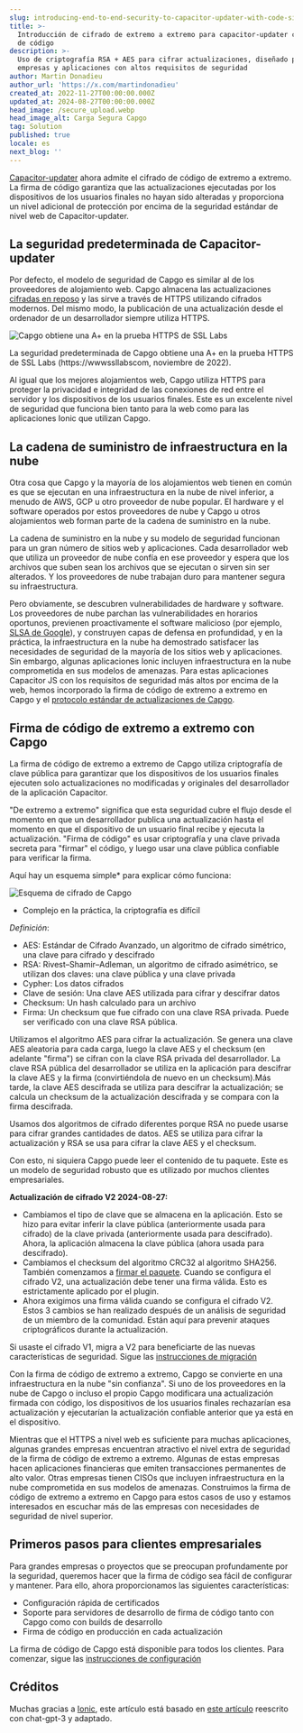 ```yaml
---
slug: introducing-end-to-end-security-to-capacitor-updater-with-code-signing
title: >-
  Introducción de cifrado de extremo a extremo para capacitor-updater con firma
  de código
description: >-
  Uso de criptografía RSA + AES para cifrar actualizaciones, diseñado para
  empresas y aplicaciones con altos requisitos de seguridad
author: Martin Donadieu
author_url: 'https://x.com/martindonadieu'
created_at: 2022-11-27T00:00:00.000Z
updated_at: 2024-08-27T00:00:00.000Z
head_image: /secure_upload.webp
head_image_alt: Carga Segura Capgo
tag: Solution
published: true
locale: es
next_blog: ''
---
```


[Capacitor-updater](https://githubcom/Cap-go/capacitor-updater/) ahora admite el cifrado de código de extremo a extremo. La firma de código garantiza que las actualizaciones ejecutadas por los dispositivos de los usuarios finales no hayan sido alteradas y proporciona un nivel adicional de protección por encima de la seguridad estándar de nivel web de Capacitor-updater.

## La seguridad predeterminada de Capacitor-updater

Por defecto, el modelo de seguridad de Capgo es similar al de los proveedores de alojamiento web. Capgo almacena las actualizaciones [cifradas en reposo](https://cloudgooglecom/docs/security/encryption/default-encryption/) y las sirve a través de HTTPS utilizando cifrados modernos. Del mismo modo, la publicación de una actualización desde el ordenador de un desarrollador siempre utiliza HTTPS.

![Capgo obtiene una A+ en la prueba HTTPS de SSL Labs](/ssllabs_reportwebp)

La seguridad predeterminada de Capgo obtiene una A+ en la prueba HTTPS de SSL Labs (https://wwwssllabscom, noviembre de 2022).

Al igual que los mejores alojamientos web, Capgo utiliza HTTPS para proteger la privacidad e integridad de las conexiones de red entre el servidor y los dispositivos de los usuarios finales. Este es un excelente nivel de seguridad que funciona bien tanto para la web como para las aplicaciones Ionic que utilizan Capgo.

## La cadena de suministro de infraestructura en la nube

Otra cosa que Capgo y la mayoría de los alojamientos web tienen en común es que se ejecutan en una infraestructura en la nube de nivel inferior, a menudo de AWS, GCP u otro proveedor de nube popular. El hardware y el software operados por estos proveedores de nube y Capgo u otros alojamientos web forman parte de la cadena de suministro en la nube.

La cadena de suministro en la nube y su modelo de seguridad funcionan para un gran número de sitios web y aplicaciones. Cada desarrollador web que utiliza un proveedor de nube confía en ese proveedor y espera que los archivos que suben sean los archivos que se ejecutan o sirven sin ser alterados. Y los proveedores de nube trabajan duro para mantener segura su infraestructura.

Pero obviamente, se descubren vulnerabilidades de hardware y software. Los proveedores de nube parchan las vulnerabilidades en horarios oportunos, previenen proactivamente el software malicioso (por ejemplo, [SLSA de Google](https://securitygoogleblogcom/2021/06/introducing-slsa-end-to-end-frameworkhtml/)), y construyen capas de defensa en profundidad, y en la práctica, la infraestructura en la nube ha demostrado satisfacer las necesidades de seguridad de la mayoría de los sitios web y aplicaciones. Sin embargo, algunas aplicaciones Ionic incluyen infraestructura en la nube comprometida en sus modelos de amenazas. Para estas aplicaciones Capacitor JS con los requisitos de seguridad más altos por encima de la web, hemos incorporado la firma de código de extremo a extremo en Capgo y el [protocolo estándar de actualizaciones de Capgo](/docs/self-hosted/auto-update/update-endpoint/).

## Firma de código de extremo a extremo con Capgo

La firma de código de extremo a extremo de Capgo utiliza criptografía de clave pública para garantizar que los dispositivos de los usuarios finales ejecuten solo actualizaciones no modificadas y originales del desarrollador de la aplicación Capacitor.

"De extremo a extremo" significa que esta seguridad cubre el flujo desde el momento en que un desarrollador publica una actualización hasta el momento en que el dispositivo de un usuario final recibe y ejecuta la actualización. "Firma de código" es usar criptografía y una clave privada secreta para "firmar" el código, y luego usar una clave pública confiable para verificar la firma.

Aquí hay un esquema simple* para explicar cómo funciona:

![Esquema de cifrado de Capgo](/encryption_flowwebp)

* Complejo en la práctica, la criptografía es difícil

*Definición*:
- AES: Estándar de Cifrado Avanzado, un algoritmo de cifrado simétrico, una clave para cifrado y descifrado
- RSA: Rivest–Shamir–Adleman, un algoritmo de cifrado asimétrico, se utilizan dos claves: una clave pública y una clave privada
- Cypher: Los datos cifrados
- Clave de sesión: Una clave AES utilizada para cifrar y descifrar datos
- Checksum: Un hash calculado para un archivo
- Firma: Un checksum que fue cifrado con una clave RSA privada. Puede ser verificado con una clave RSA pública.

Utilizamos el algoritmo AES para cifrar la actualización. Se genera una clave AES aleatoria para cada carga, luego la clave AES y el checksum (en adelante "firma") se cifran con la clave RSA privada del desarrollador. La clave RSA pública del desarrollador se utiliza en la aplicación para descifrar la clave AES y la firma (convirtiéndola de nuevo en un checksum).Más tarde, la clave AES descifrada se utiliza para descifrar la actualización; se calcula un checksum de la actualización descifrada y se compara con la firma descifrada.

Usamos dos algoritmos de cifrado diferentes porque RSA no puede usarse para cifrar grandes cantidades de datos. AES se utiliza para cifrar la actualización y RSA se usa para cifrar la clave AES y el checksum.

Con esto, ni siquiera Capgo puede leer el contenido de tu paquete. Este es un modelo de seguridad robusto que es utilizado por muchos clientes empresariales.

**Actualización de cifrado V2 2024-08-27:**
- Cambiamos el tipo de clave que se almacena en la aplicación. Esto se hizo para evitar inferir la clave pública (anteriormente usada para cifrado) de la clave privada (anteriormente usada para descifrado). Ahora, la aplicación almacena la clave pública (ahora usada para descifrado).
- Cambiamos el checksum del algoritmo CRC32 al algoritmo SHA256. También comenzamos a [firmar el paquete](https://enwikipediaorg/wiki/RSA_(cryptosystem)#Signing_messages). Cuando se configura el cifrado V2, una actualización debe tener una firma válida. Esto es estrictamente aplicado por el plugin.
- Ahora exigimos una firma válida cuando se configura el cifrado V2.
Estos 3 cambios se han realizado después de un análisis de seguridad de un miembro de la comunidad. Están aquí para prevenir ataques criptográficos durante la actualización.

Si usaste el cifrado V1, migra a V2 para beneficiarte de las nuevas características de seguridad. Sigue las [instrucciones de migración](/docs/cli/migrations/encryption/)

Con la firma de código de extremo a extremo, Capgo se convierte en una infraestructura en la nube "sin confianza". Si uno de los proveedores en la nube de Capgo o incluso el propio Capgo modificara una actualización firmada con código, los dispositivos de los usuarios finales rechazarían esa actualización y ejecutarían la actualización confiable anterior que ya está en el dispositivo.

Mientras que el HTTPS a nivel web es suficiente para muchas aplicaciones, algunas grandes empresas encuentran atractivo el nivel extra de seguridad de la firma de código de extremo a extremo. Algunas de estas empresas hacen aplicaciones financieras que emiten transacciones permanentes de alto valor. Otras empresas tienen CISOs que incluyen infraestructura en la nube comprometida en sus modelos de amenazas. Construimos la firma de código de extremo a extremo en Capgo para estos casos de uso y estamos interesados en escuchar más de las empresas con necesidades de seguridad de nivel superior.

## Primeros pasos para clientes empresariales

Para grandes empresas o proyectos que se preocupan profundamente por la seguridad, queremos hacer que la firma de código sea fácil de configurar y mantener. Para ello, ahora proporcionamos las siguientes características:

-   Configuración rápida de certificados
-   Soporte para servidores de desarrollo de firma de código tanto con Capgo como con builds de desarrollo
-   Firma de código en producción en cada actualización

La firma de código de Capgo está disponible para todos los clientes. Para comenzar, sigue las [instrucciones de configuración](/docs/cli/commands/#end-to-end-encryption-trustless)

## Créditos

Muchas gracias a [Ionic](https://ioniccom/), este artículo está basado en [este artículo](https://ionicio/blog/introducing-the-ionic-end-to-end-testing-reference-example/) reescrito con chat-gpt-3 y adaptado.
